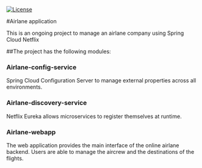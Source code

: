 <a href="https://github.com/jmg2014/twitter-app/blob/master/LICENSE"><img src="https://img.shields.io/badge/License-Apache%202.0-blue.svg" alt="License"></a>

#Airlane application

This is an ongoing project to manage an airlane company using Spring Cloud Netflix


##The project has the following modules:

### Airlane-config-service

Spring Cloud Configuration Server to manage external properties across all environments. 

### Airlane-discovery-service

Netflix Eureka allows microservices to register themselves at runtime. 

### Airlane-webapp

The web application provides the main interface of the online airlane backend. Users are able to manage the aircrew and the destinations of the flights.